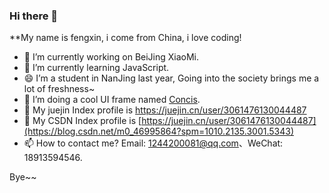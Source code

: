 ### Hi there 👋

**My name is fengxin, i come from China, i love coding!

- 🔭 I’m currently working on BeiJing XiaoMi.
- 🌱 I’m currently learning JavaScript.
- 😄 I’m a student in NanJing last year, Going into the society brings me a lot of freshness~
- 👯 I’m doing a cool UI frame named <a href="https://github.com/fengxinhhh/Concis">Concis</a>.
- 🤔 My juejin Index profile is <a href="https://juejin.cn/user/3061476130044487">https://juejin.cn/user/3061476130044487<a>
- 💬 My CSDN Index profile is <a href="[https://juejin.cn/user/3061476130044487](https://blog.csdn.net/m0_46995864?spm=1010.2135.3001.5343)">[https://juejin.cn/user/3061476130044487](https://blog.csdn.net/m0_46995864?spm=1010.2135.3001.5343)<a>
- 📫 How to contact me? Email: 1244200081@qq.com、WeChat: 18913594546.

Bye~~


